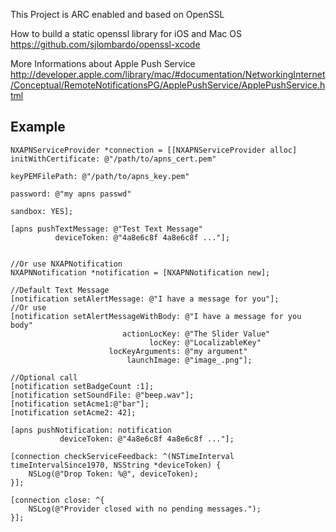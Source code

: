 This Project is ARC enabled and based on OpenSSL

How to build a static openssl library for iOS and Mac OS
	https://github.com/sjlombardo/openssl-xcode
	
More Informations about Apple Push Service
	http://developer.apple.com/library/mac/#documentation/NetworkingInternet/Conceptual/RemoteNotificationsPG/ApplePushService/ApplePushService.html


## Example ##

	NXAPNServiceProvider *connection = [[NXAPNServiceProvider alloc] initWithCertificate: @"/path/to/apns_cert.pem" 
	                                                          			  keyPEMFilePath: @"/path/to/apns_key.pem" 
	                                                              				password: @"my apns passwd"
																				 sandbox: YES];

	[apns pushTextMessage: @"Test Text Message" 
			  deviceToken: @"4a8e6c8f 4a8e6c8f ..."];


	//Or use NXAPNotification
	NXAPNNotification *notification = [NXAPNNotification new];

	//Default Text Message
	[notification setAlertMessage: @"I have a message for you"];
	//Or use
    [notification setAlertMessageWithBody: @"I have a message for you body"
                             actionLocKey: @"The Slider Value" 
                                   locKey: @"LocalizableKey" 
                          locKeyArguments: @"my argument" 
                              launchImage: @"image_.png"];
							  
	//Optional call
	[notification setBadgeCount :1];
	[notification setSoundFile: @"beep.wav"];
	[notification setAcme1:@"bar"];
	[notification setAcme2: 42];
	
	[apns pushNotification: notification 
			   deviceToken: @"4a8e6c8f 4a8e6c8f ..."];
	
	[connection checkServiceFeedback: ^(NSTimeInterval timeIntervalSince1970, NSString *deviceToken) {
        NSLog(@"Drop Token: %@", deviceToken);
    }];
    
    [connection close: ^{
    	NSLog(@"Provider closed with no pending messages.");
    }];